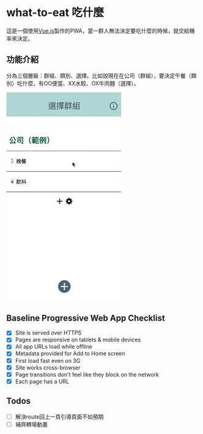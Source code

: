 # what-to-eat 吃什麼
這是一個使用[Vue.js](https://github.com/vuejs/vue)製作的PWA，當一群人無法決定要吃什麼的時候，就交給機率來決定。

## 功能介紹
分為三個層級：群組、類別、選擇。比如說現在在公司（群組），要決定午餐（類別）吃什麼，有OO便當、XX水餃、OX牛肉麵（選擇）。

<img src="https://github.com/krvpb024/what-to-eat/blob/master/demo.gif" width="300">

## Baseline Progressive Web App Checklist
- [x] Site is served over HTTPS
- [x] Pages are responsive on tablets & mobile devices
- [x] All app URLs load while offline
- [x] Metadata provided for Add to Home screen
- [x] First load fast even on 3G
- [x] Site works cross-browser
- [x] Page transitions don't feel like they block on the network
- [x] Each page has a URL

## Todos
- [ ] 解決route回上一頁引導頁面不如預期
- [ ] 補齊轉場動畫